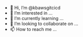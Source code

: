 - 👋 Hi, I’m @kbawsgitcicd
- 👀 I’m interested in ...
- 🌱 I’m currently learning ...
- 💞️ I’m looking to collaborate on ...
- 📫 How to reach me ...

<!---
kbawsgitcicd/kbawsgitcicd is a ✨ special ✨ repository because its `README.md` (this file) appears on your GitHub profile.
You can click the Preview link to take a look at your changes.
--->
